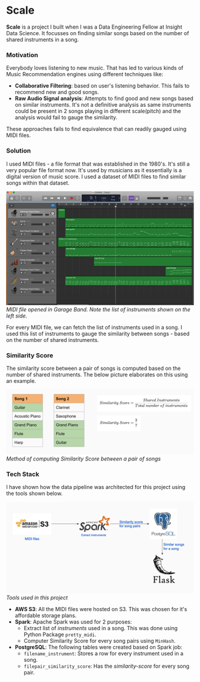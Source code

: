# Scale
**Scale** is a project I built when I was a Data Engineering Fellow at Insight Data Science. It focusses on finding similar songs based on the number of shared instruments in a song.

### Motivation
Everybody loves listening to new music. That has led to various kinds of Music Recommendation engines using different techniques like:
* **Collaborative Filtering**: based on user's listening behavior. This fails to recommend new and good songs.
* **Raw Audio Signal analysis**: Attempts to find good and new songs based on similar instruments. It's not a definitive analysis as same instruments could be present in 2 songs playing in different scale(pitch) and the analysis would fail to gauge the similarity.

These approaches fails to find equivalence that can readily gauged using MIDI files.

### Solution
I used MIDI files - a file format that was established in the 1980's. It's still a very popular file format now. It's used by musicians as it essentially is a digital version of music score. I used a dataset of MIDI files to find similar songs within that dataset.

![MIDI file](assets/MIDI_file.png?raw=true "MIDI File in Garage Band")
*MIDI file opened in Garage Band. Note the list of instruments shown on the left side.*

For every MIDI file, we can fetch the list of instruments used in a song. I used this list of instruments to gauge the similarity between songs - based on the number of shared instruments.

### Similarity Score
The similarity score between a pair of songs is computed based on the number of shared instruments. The below picture elaborates on this using an example.

![Similarity SCore](assets/Similarity_Score.png?raw=true "Method of computing Similarity Score between a pair of songs")
*Method of computing Similarity Score between a pair of songs*

### Tech Stack

I have shown how the data pipeline was architected for this project using the tools shown below.

![Tech Stack](assets/Tech_Stack.png?raw=true "Tech Stack used in project")
*Tools used in this project*

* **AWS S3**: All the MIDI files were hosted on S3. This was chosen for it's affordable storage plans.
* **Spark**: Apache Spark was used for 2 purposes:
  * Extract list of *instruments* used in a song. This was done using Python Package `pretty_midi`.
  * Computer Similarity Score for every song pairs using `MinHash`.
* **PostgreSQL**: The following tables were created based on Spark job:
  * `filename_instrument`: Stores a row for every instrument used in a song.
  * `filepair_similarity_score`: Has the *similarity-score* for every song pair.
